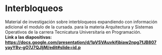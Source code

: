 # Interbloqueos
Material de investigación sobre interbloqueos expandiendo con información adicional el modulo de la cursada. para la materia Arquitectura y Sistemas Operativos de la carrera Tecnicatura Universitaria en Programación.
<br>
<b>Link a las diapositivas:<b>
https://docs.google.com/presentation/d/1pVSVAuvkifjbiaw2npg7fJB807yayY8v-gO7J7QJIjM/edit#slide=id.p
